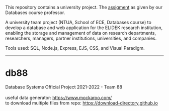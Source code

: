This repository contains a university project. The [assigment](https://github.com/leftkarak/ELIDEK-Databases-Assignment-2021/tree/main/Assigment) as given by our Databases course professor.

A university team project (NTUA, School of ECE, Databases course) to develop a database and web application for the ELIDEK research institution, enabling the storage and management of data on research departments, researchers, managers, partner institutions, universities, and companies.

Tools used: SQL, Node.js, Express, EJS, CSS, and Visual Paradigm.

----------------------------------------------------------------------------------------------

# db88
Database Systems Official Project 2021-2022 - Team 88 <br /> <br />
useful data generator: https://www.mockaroo.com/ <br />
to download multiple files from repo: https://download-directory.github.io <br />

